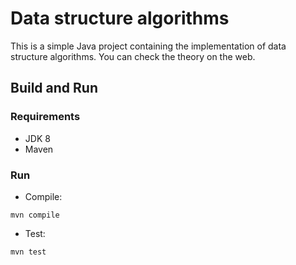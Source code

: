 # Data structure algorithms

This is a simple Java project containing the implementation of data structure algorithms. You can check the theory on the web.

## Build and Run ##

### Requirements ###
* JDK 8
* Maven
  
### Run ###
* Compile:
```shell
mvn compile
```

* Test:
```shell
mvn test
```
